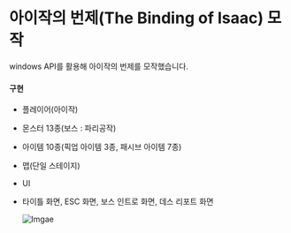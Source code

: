 # 아이작의 번제(The Binding of Isaac) 모작
windows API를 활용해 아이작의 번제를 모작했습니다.

#### 구현
- 플레이어(아이작)
- 몬스터 13종(보스 : 파리공작)
- 아이템 10종(픽업 아이템 3종, 패시브 아이템 7종)
- 맵(단일 스테이지)
- UI
- 타이틀 화면, ESC 화면, 보스 인트로 화면, 데스 리포트 화면

   ![Imgae](https://github.com/user-attachments/assets/3db1956b-8548-427d-9c69-c3942d66c3c3)
